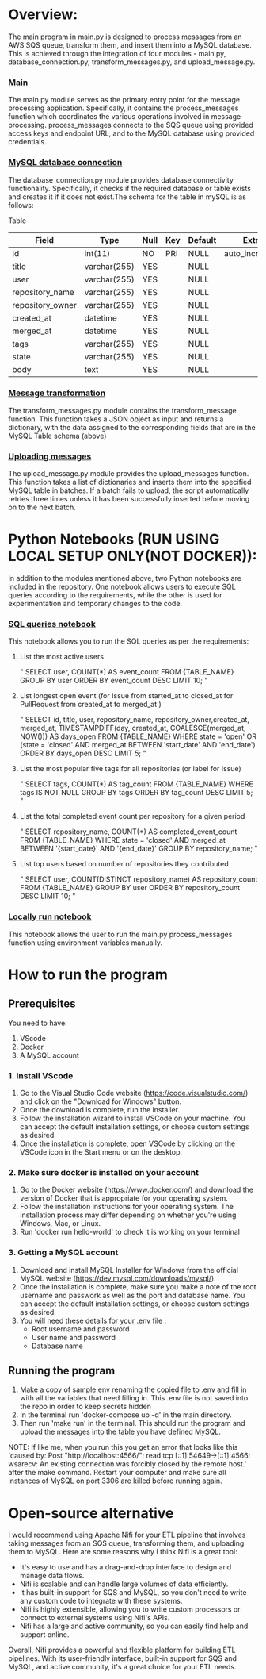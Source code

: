 # Overview:
The main program in main.py is designed to process messages from an AWS SQS queue, transform them, and insert them into a MySQL database. This is achieved through the integration of four modules - main.py, database_connection.py, transform_messages.py, and upload_message.py.

### [Main](src/main.py)
The main.py module serves as the primary entry point for the message processing application. Specifically, it contains the process_messages function which coordinates the various operations involved in message processing. process_messages connects to the SQS queue using provided access keys and endpoint URL, and to the MySQL database using provided credentials.

### [MySQL database connection](src/database_connection.py)
The database_connection.py module provides database connectivity functionality. Specifically, it checks if the required database or table exists and creates it if it does not exist.The schema for the table in mySQL is as follows:

Table

| Field              | Type         | Null | Key | Default | Extra          |
|--------------------|--------------|------|-----|---------|----------------|
| id                 | int(11)      | NO   | PRI | NULL    | auto_increment|
| title              | varchar(255) | YES  |     | NULL    |                |
| user               | varchar(255) | YES  |     | NULL    |                |
| repository_name    | varchar(255) | YES  |     | NULL    |                |
| repository_owner   | varchar(255) | YES  |     | NULL    |                |
| created_at         | datetime     | YES  |     | NULL    |                |
| merged_at          | datetime     | YES  |     | NULL    |                |
| tags               | varchar(255) | YES  |     | NULL    |                |
| state              | varchar(255) | YES  |     | NULL    |                |
| body               | text         | YES  |     | NULL    |                |


### [Message transformation](src/transform_messages.py)
The transform_messages.py module contains the transform_message function. This function takes a JSON object as input and returns a dictionary, with the data assigned to the corresponding fields that are in the MySQL Table schema (above)

### [Uploading messages](src/upload_message.py)
The upload_message.py module provides the upload_messages function. This function takes a list of dictionaries and inserts them into the specified MySQL table in batches. If a batch fails to upload, the script automatically retries three times unless it has been successfully inserted before moving on to the next batch.

# Python Notebooks (RUN USING LOCAL SETUP ONLY(NOT DOCKER)):

In addition to the modules mentioned above, two Python notebooks are included in the repository. One notebook allows users to execute SQL queries according to the requirements, while the other is used for experimentation and temporary changes to the code.

### [SQL queries notebook](src/notebooks/sql_queries.ipynb) 

This notebook allows you to run the SQL queries as per the requirements:
1. List the most active users

    "
SELECT user, COUNT(*) AS event_count
FROM {TABLE_NAME}
GROUP BY user
ORDER BY event_count DESC
LIMIT 10;
    "

2. List longest open event (for Issue from started_at to closed_at for PullRequest from created_at to merged_at )

    "
SELECT id, title, user, repository_name, repository_owner,created_at, merged_at, TIMESTAMPDIFF(day, created_at, COALESCE(merged_at, NOW())) AS days_open 
FROM {TABLE_NAME}
WHERE state = 'open' OR (state = 'closed' AND merged_at BETWEEN 'start_date' AND 'end_date')
ORDER BY days_open DESC
LIMIT 5;
    "

3. List the most popular five tags for all repositories (or label for Issue)

    "
SELECT tags, COUNT(*) AS tag_count
FROM {TABLE_NAME}
WHERE tags IS NOT NULL
GROUP BY tags
ORDER BY tag_count DESC
LIMIT 5;
"
4. List the total completed event count per repository for a given period

    "
SELECT repository_name, COUNT(*) AS completed_event_count
FROM {TABLE_NAME}
WHERE state = 'closed' AND merged_at BETWEEN '{start_date}' AND '{end_date}'
GROUP BY repository_name;
"

5. List top users based on number of repositories they contributed
    
    "
SELECT user, COUNT(DISTINCT repository_name) AS repository_count
FROM {TABLE_NAME}
GROUP BY user
ORDER BY repository_count DESC
LIMIT 10;
"

### [Locally run notebook](src/notebooks/local_run.ipynb)
This notebook allows the user to run the main.py process_messages function using environment variables manually.

# How to run the program

## Prerequisites

You need to have:
1. VScode
2. Docker 
3. A MySQL account

### 1. Install VScode
1. Go to the Visual Studio Code website (https://code.visualstudio.com/) and click on the "Download for Windows" button.
2. Once the download is complete, run the installer.
3. Follow the installation wizard to install VSCode on your machine. You can accept the default installation settings, or choose custom settings as desired.
4. Once the installation is complete, open VSCode by clicking on the VSCode icon in the Start menu or on the desktop.

### 2. Make sure docker is installed on your account

1. Go to the Docker website (https://www.docker.com/) and download the version of Docker that is appropriate for your operating system.
2. Follow the installation instructions for your operating system. The installation process may differ depending on whether you're using Windows, Mac, or Linux.
3. Run 'docker run hello-world' to check it is working on your terminal

### 3. Getting a MySQL account

1. Download and install MySQL Installer for Windows from the official MySQL website (https://dev.mysql.com/downloads/mysql/).
2. Once the installation is complete, make sure you make a note of the root username and passwork as well as the port and database name. You can accept the default installation settings, or choose custom settings as desired.
3. You will need these details for your .env file :
    - Root username and password
    - User name and password
    - Database name

## Running the program

1. Make a copy of sample.env renaming the copied file to .env and fill in with all the variables that need filling in. This .env file is not saved into the repo in order to keep secrets hidden
2. In the terminal run 'docker-compose up -d' in the main directory.
3. Then run 'make run' in the terminal. This should run the program and upload the messages into the table you have defined MySQL.

NOTE: If like me, when you run this you get an error that looks like this 'caused by: Post "http://localhost:4566/": read tcp [::1]:54649->[::1]:4566: wsarecv: An existing connection was forcibly closed by the remote host.' after the make command. Restart your computer and make sure all instances of MySQL on port 3306 are killed before running again.

# Open-source alternative

I would recommend using Apache Nifi for your ETL pipeline that involves taking messages from an SQS queue, transforming them, and uploading them to MySQL. Here are some reasons why I think Nifi is a great tool:

- It's easy to use and has a drag-and-drop interface to design and manage data flows.
- Nifi is scalable and can handle large volumes of data efficiently.
- It has built-in support for SQS and MySQL, so you don't need to write any custom code to integrate with these systems.
- Nifi is highly extensible, allowing you to write custom processors or connect to external systems using Nifi's APIs.
- Nifi has a large and active community, so you can easily find help and support online.

Overall, Nifi provides a powerful and flexible platform for building ETL pipelines. With its user-friendly interface, built-in support for SQS and MySQL, and active community, it's a great choice for your ETL needs.




